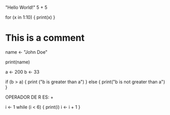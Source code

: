 "Hello World!"
5 + 5


for (x in 1:10) {
  print(x)
}


# This is a comment



name <- "John Doe"

print(name)


a <- 200
b <- 33

if (b > a) {
  print ("b is greater than a")
} else {
  print("b is not greater than a")
}


OPERADOR DE R ES: +

i <- 1
while (i < 6) {
  print(i)
  i <- i + 1
}



